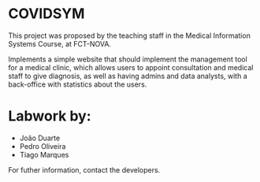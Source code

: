 # COVIDSYM

This project was proposed by the teaching staff in the Medical Information Systems Course, at FCT-NOVA.

Implements a simple website that should implement the management tool for a medical clinic, which allows users to appoint consultation and medical staff to give diagnosis, as well as having admins and data analysts, with a back-office with statistics about the users.

# Labwork by:
- João Duarte
- Pedro Oliveira
- Tiago Marques

For futher information, contact the developers.